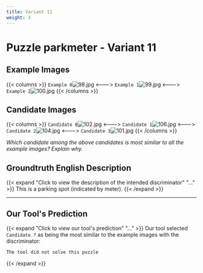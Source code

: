 ```yaml
---
title: Variant 11
weight: 3
---
```


# Puzzle parkmeter - Variant 11

## Example Images
{{< columns >}}
`Example 0`![98.jpg](/natscene_data/images/98.jpg)
<--->
`Example 1`![99.jpg](/natscene_data/images/99.jpg)
<--->
`Example 2`![100.jpg](/natscene_data/images/100.jpg)
{{< /columns >}}

## Candidate Images
{{< columns >}}
`Candidate 0`![102.jpg](/natscene_data/images/102.jpg)
<--->
`Candidate 1`![106.jpg](/natscene_data/images/106.jpg)
<--->
`Candidate 2`![104.jpg](/natscene_data/images/104.jpg)
<--->
`Candidate 3`![101.jpg](/natscene_data/images/101.jpg)
{{< /columns >}}

*Which candidate among the above candidates is most similar to all the example images? Explain why.*

## Groundtruth English Description

{{< expand "Click to view the description of the intended discriminator" "..." >}}
This is a parking spot (indicated by meter).
{{< /expand >}}

---



## Our Tool's Prediction

{{< expand "Click to view our tool's prediction" "..." >}}
Our tool selected `Candidate ?` as being the most similar to the example images with the discriminator:
```plaintext
The tool did not solve this puzzle
```
{{< /expand >}}
